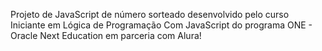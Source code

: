 Projeto de JavaScript de número sorteado desenvolvido pelo curso Iniciante em Lógica de Programação Com JavaScript do programa ONE - Oracle Next Education em parceria com Alura!
